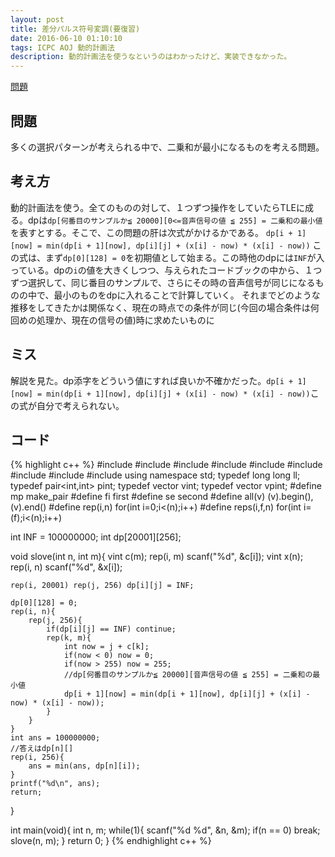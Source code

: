 ```yaml
---
layout: post
title: 差分パルス符号変調(要復習)
date: 2016-06-10 01:10:10
tags: ICPC AOJ 動的計画法
description: 動的計画法を使うなというのはわかったけど、実装できなかった。
---
```


[問題](http://judge.u-aizu.ac.jp/onlinejudge/description.jsp?id=2199)

## 問題
多くの選択パターンが考えられる中で、二乗和が最小になるものを考える問題。

## 考え方
動的計画法を使う。全てのものの対して、１つずつ操作をしていたらTLEに成る。dpは`dp[何番目のサンプルか≦ 20000][0<=音声信号の値 ≦ 255] = 二乗和の最小値`を表すとする。そこで、この問題の肝は次式がかけるかである。
`dp[i + 1][now] = min(dp[i + 1][now], dp[i][j] + (x[i] - now) * (x[i] - now))`
この式は、まず`dp[0][128] = 0`を初期値として始まる。この時他のdpには`INF`が入っている。dpの`i`の値を大きくしつつ、与えられたコードブックの中から、１つずつ選択して、同じ番目のサンプルで、さらにその時の音声信号が同じになるものの中で、最小のものをdpに入れることで計算していく。
それまでどのような推移をしてきたかは関係なく、現在の時点での条件が同じ(今回の場合条件は何回めの処理か、現在の信号の値)時に求めたいものに

## ミス
解説を見た。dp添字をどういう値にすれば良いか不確かだった。`dp[i + 1][now] = min(dp[i + 1][now], dp[i][j] + (x[i] - now) * (x[i] - now))`この式が自分で考えられない。

## コード

{% highlight c++ %}
#include <iostream>
#include <string>
#include <algorithm>
#include <functional>
#include <vector>
#include <cstdio>
#include <cstdlib>
#include <cstring>
#include <cmath>
using namespace std;
typedef long long ll;
typedef pair<int,int> pint;
typedef vector<int> vint;
typedef vector<pint> vpint;
#define mp make_pair
#define fi first
#define se second
#define all(v) (v).begin(),(v).end()
#define rep(i,n) for(int i=0;i<(n);i++)
#define reps(i,f,n) for(int i=(f);i<(n);i++)

int INF = 100000000;
int dp[20001][256];

void slove(int n, int m){
	vint c(m);
	rep(i, m) scanf("%d", &c[i]);
	vint x(n);
	rep(i, n) scanf("%d", &x[i]);

	rep(i, 20001) rep(j, 256) dp[i][j] = INF;

	dp[0][128] = 0;
	rep(i, n){
		rep(j, 256){
			if(dp[i][j] == INF) continue;
			rep(k, m){
				int now = j + c[k];
				if(now < 0) now = 0;
				if(now > 255) now = 255;
				//dp[何番目のサンプルか≦ 20000][音声信号の値 ≦ 255] = 二乗和の最小値
				dp[i + 1][now] = min(dp[i + 1][now], dp[i][j] + (x[i] - now) * (x[i] - now));
			}
		}
	}
	int ans = 100000000;
	//答えはdp[n][]
	rep(i, 256){
		ans = min(ans, dp[n][i]);
	}
	printf("%d\n", ans);
	return;
}

int main(void){
	int n, m;
	while(1){
		scanf("%d %d", &n, &m);
		if(n == 0) break;
		slove(n, m);
	}
	return 0;
}
{% endhighlight c++ %}